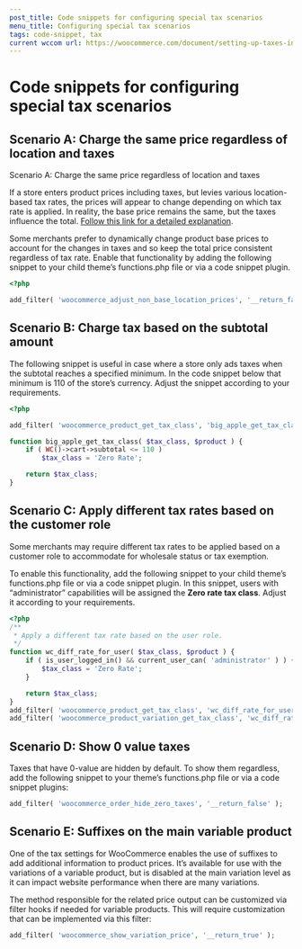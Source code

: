 ```yaml
---
post_title: Code snippets for configuring special tax scenarios
menu_title: Configuring special tax scenarios
tags: code-snippet, tax
current wccom url: https://woocommerce.com/document/setting-up-taxes-in-woocommerce/configuring-specific-tax-setups-in-woocommerce/#configuring-special-tax-setups
---
```


# Code snippets for configuring special tax scenarios

## Scenario A: Charge the same price regardless of location and taxes

Scenario A: Charge the same price regardless of location and taxes

If a store enters product prices including taxes, but levies various location-based tax rates, the prices will appear to change depending on which tax rate is applied. In reality, the base price remains the same, but the taxes influence the total. [Follow this link for a detailed explanation](https://woocommerce.com/document/how-taxes-work-in-woocommerce/#cross-border-taxes).

Some merchants prefer to dynamically change product base prices to account for the changes in taxes and so keep the total price consistent regardless of tax rate. Enable that functionality by adding the following snippet to your child theme’s functions.php file or via a code snippet plugin.

```php
<?php

add_filter( 'woocommerce_adjust_non_base_location_prices', '__return_false' );
```

## Scenario B: Charge tax based on the subtotal amount

The following snippet is useful in case where a store only ads taxes when the subtotal reaches a specified minimum. In the code snippet below that minimum is 110 of the store’s currency. Adjust the snippet according to your requirements. 

```php
<?php

add_filter( 'woocommerce_product_get_tax_class', 'big_apple_get_tax_class', 1, 2 );

function big_apple_get_tax_class( $tax_class, $product ) {
	if ( WC()->cart->subtotal <= 110 )
		$tax_class = 'Zero Rate';

	return $tax_class;
}
```

## Scenario C: Apply different tax rates based on the customer role

Some merchants may require different tax rates to be applied based on a customer role to accommodate for wholesale status or tax exemption.

To enable this functionality, add the following snippet to your child theme’s functions.php file or via a code snippet plugin. In this snippet, users with “administrator” capabilities will be assigned the **Zero rate tax class**. Adjust it according to your requirements.

```php
<?php
/**
 * Apply a different tax rate based on the user role.
 */
function wc_diff_rate_for_user( $tax_class, $product ) {
	if ( is_user_logged_in() && current_user_can( 'administrator' ) ) {
		$tax_class = 'Zero Rate';
	}

	return $tax_class;
}
add_filter( 'woocommerce_product_get_tax_class', 'wc_diff_rate_for_user', 1, 2 );
add_filter( 'woocommerce_product_variation_get_tax_class', 'wc_diff_rate_for_user', 1, 2 );
```

## Scenario D: Show 0 value taxes

Taxes that have 0-value are hidden by default. To show them regardless, add the following snippet to your theme’s functions.php file or via a code snippet plugins: 

```php
add_filter( 'woocommerce_order_hide_zero_taxes', '__return_false' );
```

## Scenario E: Suffixes on the main variable product

One of the tax settings for WooCommerce enables the use of suffixes to add additional information to product prices. It’s available for use with the variations of a variable product, but is disabled at the main variation level as it can impact website performance when there are many variations. 

The method responsible for the related price output can be customized via filter hooks if needed for variable products. This will require customization that can be implemented via this filter:

```php
add_filter( 'woocommerce_show_variation_price', '__return_true' );
```


